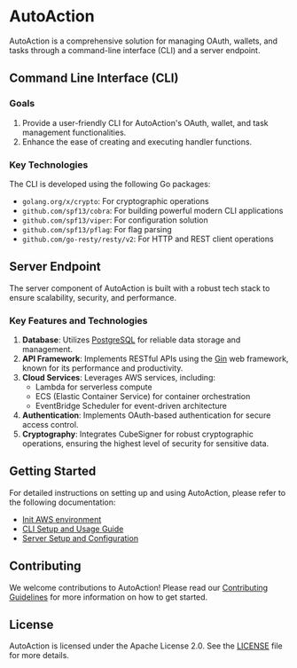 # AutoAction

AutoAction is a comprehensive solution for managing OAuth, wallets, and tasks through a command-line interface (CLI) and a server endpoint.

## Command Line Interface (CLI)

### Goals

1. Provide a user-friendly CLI for AutoAction's OAuth, wallet, and task management functionalities.
2. Enhance the ease of creating and executing handler functions.

### Key Technologies

The CLI is developed using the following Go packages:

- `golang.org/x/crypto`: For cryptographic operations
- `github.com/spf13/cobra`: For building powerful modern CLI applications
- `github.com/spf13/viper`: For configuration solution
- `github.com/spf13/pflag`: For flag parsing
- `github.com/go-resty/resty/v2`: For HTTP and REST client operations

## Server Endpoint

The server component of AutoAction is built with a robust tech stack to ensure scalability, security, and performance.

### Key Features and Technologies

1. **Database**: Utilizes [PostgreSQL](https://www.postgresql.org/) for reliable data storage and management.
2. **API Framework**: Implements RESTful APIs using the [Gin](https://github.com/gin-gonic/gin) web framework, known for its performance and productivity.
3. **Cloud Services**: Leverages AWS services, including:
   - Lambda for serverless compute
   - ECS (Elastic Container Service) for container orchestration
   - EventBridge Scheduler for event-driven architecture
4. **Authentication**: Implements OAuth-based authentication for secure access control.
5. **Cryptography**: Integrates CubeSigner for robust cryptographic operations, ensuring the highest level of security for sensitive data.

## Getting Started

For detailed instructions on setting up and using AutoAction, please refer to the following documentation:

- [Init AWS environment](infrastructure/README.md)
- [CLI Setup and Usage Guide](cli/README.md)
- [Server Setup and Configuration](server/README.md)

## Contributing

We welcome contributions to AutoAction! Please read our [Contributing Guidelines](CONTRIBUTING.md) for more information on how to get started.

## License

AutoAction is licensed under the Apache License 2.0. See the [LICENSE](LICENSE) file for more details.
